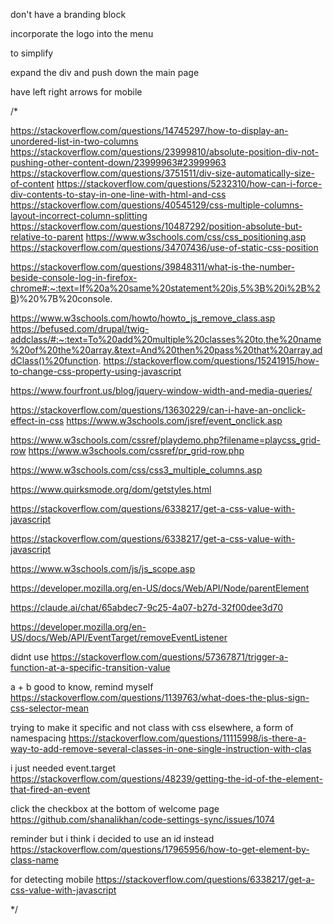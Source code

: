 

don't have a branding block

incorporate the logo into the menu

to simplify

expand the div and push down the main page

have left right arrows for mobile



/*


https://stackoverflow.com/questions/14745297/how-to-display-an-unordered-list-in-two-columns
https://stackoverflow.com/questions/23999810/absolute-position-div-not-pushing-other-content-down/23999963#23999963
https://stackoverflow.com/questions/3751511/div-size-automatically-size-of-content
https://stackoverflow.com/questions/5232310/how-can-i-force-div-contents-to-stay-in-one-line-with-html-and-css
https://stackoverflow.com/questions/40545129/css-multiple-columns-layout-incorrect-column-splitting
https://stackoverflow.com/questions/10487292/position-absolute-but-relative-to-parent
https://www.w3schools.com/css/css_positioning.asp
https://stackoverflow.com/questions/34707436/use-of-static-css-position

https://stackoverflow.com/questions/39848311/what-is-the-number-beside-console-log-in-firefox-chrome#:~:text=If%20a%20same%20statement%20is,5%3B%20i%2B%2B)%20%7B%20console.

https://www.w3schools.com/howto/howto_js_remove_class.asp
https://befused.com/drupal/twig-addclass/#:~:text=To%20add%20multiple%20classes%20to,the%20name%20of%20the%20array.&text=And%20then%20pass%20that%20array,addClass()%20function.
https://stackoverflow.com/questions/15241915/how-to-change-css-property-using-javascript

https://www.fourfront.us/blog/jquery-window-width-and-media-queries/



https://stackoverflow.com/questions/13630229/can-i-have-an-onclick-effect-in-css
https://www.w3schools.com/jsref/event_onclick.asp


https://www.w3schools.com/cssref/playdemo.php?filename=playcss_grid-row
https://www.w3schools.com/cssref/pr_grid-row.php

https://www.w3schools.com/css/css3_multiple_columns.asp


https://www.quirksmode.org/dom/getstyles.html

https://stackoverflow.com/questions/6338217/get-a-css-value-with-javascript

https://stackoverflow.com/questions/6338217/get-a-css-value-with-javascript

https://www.w3schools.com/js/js_scope.asp

https://developer.mozilla.org/en-US/docs/Web/API/Node/parentElement

https://claude.ai/chat/65abdec7-9c25-4a07-b27d-32f00dee3d70




https://developer.mozilla.org/en-US/docs/Web/API/EventTarget/removeEventListener

didnt use
https://stackoverflow.com/questions/57367871/trigger-a-function-at-a-specific-transition-value

a + b 
good to know, remind myself
https://stackoverflow.com/questions/1139763/what-does-the-plus-sign-css-selector-mean

trying to make it specific and not class with css elsewhere, a form of namespacing
https://stackoverflow.com/questions/11115998/is-there-a-way-to-add-remove-several-classes-in-one-single-instruction-with-clas

i just needed event.target
https://stackoverflow.com/questions/48239/getting-the-id-of-the-element-that-fired-an-event

click the checkbox at the bottom of welcome page
https://github.com/shanalikhan/code-settings-sync/issues/1074

reminder but i think i decided to use an id instead
https://stackoverflow.com/questions/17965956/how-to-get-element-by-class-name

for detecting mobile
https://stackoverflow.com/questions/6338217/get-a-css-value-with-javascript


*/

